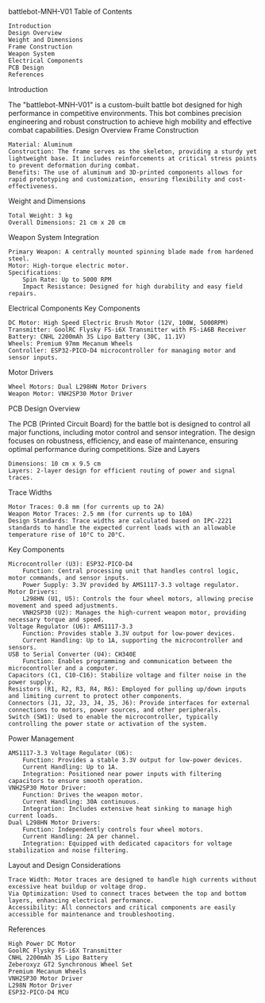 battlebot-MNH-V01
Table of Contents

    Introduction
    Design Overview
    Weight and Dimensions
    Frame Construction
    Weapon System
    Electrical Components
    PCB Design
    References

Introduction

The "battlebot-MNH-V01" is a custom-built battle bot designed for high performance in competitive environments. This bot combines precision engineering and robust construction to achieve high mobility and effective combat capabilities.
Design Overview
Frame Construction

    Material: Aluminum
    Construction: The frame serves as the skeleton, providing a sturdy yet lightweight base. It includes reinforcements at critical stress points to prevent deformation during combat.
    Benefits: The use of aluminum and 3D-printed components allows for rapid prototyping and customization, ensuring flexibility and cost-effectiveness.

Weight and Dimensions

    Total Weight: 3 kg
    Overall Dimensions: 21 cm x 20 cm

Weapon System
Integration

    Primary Weapon: A centrally mounted spinning blade made from hardened steel.
    Motor: High-torque electric motor.
    Specifications:
        Spin Rate: Up to 5000 RPM
        Impact Resistance: Designed for high durability and easy field repairs.

Electrical Components
Key Components

    DC Motor: High Speed Electric Brush Motor (12V, 100W, 5000RPM)
    Transmitter: GoolRC Flysky FS-i6X Transmitter with FS-iA6B Receiver
    Battery: CNHL 2200mAh 3S Lipo Battery (30C, 11.1V)
    Wheels: Premium 97mm Mecanum Wheels
    Controller: ESP32-PICO-D4 microcontroller for managing motor and sensor inputs.

Motor Drivers

    Wheel Motors: Dual L298HN Motor Drivers
    Weapon Motor: VNH2SP30 Motor Driver

PCB Design
Overview

The PCB (Printed Circuit Board) for the battle bot is designed to control all major functions, including motor control and sensor integration. The design focuses on robustness, efficiency, and ease of maintenance, ensuring optimal performance during competitions.
Size and Layers

    Dimensions: 10 cm x 9.5 cm
    Layers: 2-layer design for efficient routing of power and signal traces.

Trace Widths

    Motor Traces: 0.8 mm (for currents up to 2A)
    Weapon Motor Traces: 2.5 mm (for currents up to 10A)
    Design Standards: Trace widths are calculated based on IPC-2221 standards to handle the expected current loads with an allowable temperature rise of 10°C to 20°C.

Key Components

    Microcontroller (U3): ESP32-PICO-D4
        Function: Central processing unit that handles control logic, motor commands, and sensor inputs.
        Power Supply: 3.3V provided by AMS1117-3.3 voltage regulator.
    Motor Drivers:
        L298HN (U1, U5): Controls the four wheel motors, allowing precise movement and speed adjustments.
        VNH2SP30 (U2): Manages the high-current weapon motor, providing necessary torque and speed.
    Voltage Regulator (U6): AMS1117-3.3
        Function: Provides stable 3.3V output for low-power devices.
        Current Handling: Up to 1A, supporting the microcontroller and sensors.
    USB to Serial Converter (U4): CH340E
        Function: Enables programming and communication between the microcontroller and a computer.
    Capacitors (C1, C10-C16): Stabilize voltage and filter noise in the power supply.
    Resistors (R1, R2, R3, R4, R6): Employed for pulling up/down inputs and limiting current to protect other components.
    Connectors (J1, J2, J3, J4, J5, J6): Provide interfaces for external connections to motors, power sources, and other peripherals.
    Switch (SW1): Used to enable the microcontroller, typically controlling the power state or activation of the system.

Power Management

    AMS1117-3.3 Voltage Regulator (U6):
        Function: Provides a stable 3.3V output for low-power devices.
        Current Handling: Up to 1A.
        Integration: Positioned near power inputs with filtering capacitors to ensure smooth operation.
    VNH2SP30 Motor Driver:
        Function: Drives the weapon motor.
        Current Handling: 30A continuous.
        Integration: Includes extensive heat sinking to manage high current loads.
    Dual L298HN Motor Drivers:
        Function: Independently controls four wheel motors.
        Current Handling: 2A per channel.
        Integration: Equipped with dedicated capacitors for voltage stabilization and noise filtering.

Layout and Design Considerations

    Trace Width: Motor traces are designed to handle high currents without excessive heat buildup or voltage drop.
    Via Optimization: Used to connect traces between the top and bottom layers, enhancing electrical performance.
    Accessibility: All connectors and critical components are easily accessible for maintenance and troubleshooting.

References

    High Power DC Motor
    GoolRC Flysky FS-i6X Transmitter
    CNHL 2200mAh 3S Lipo Battery
    Zeberoxyz GT2 Synchronous Wheel Set
    Premium Mecanum Wheels
    VNH2SP30 Motor Driver
    L298N Motor Driver
    ESP32-PICO-D4 MCU
